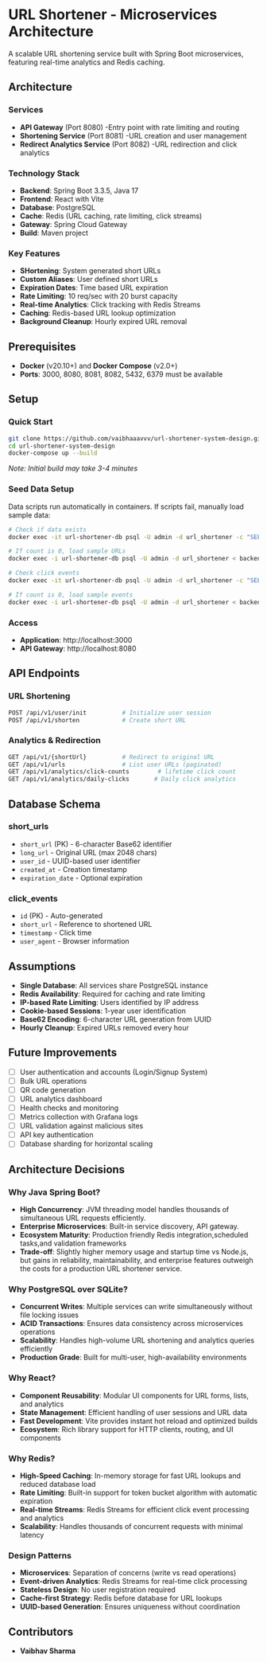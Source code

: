 # URL Shortener - Microservices Architecture

A scalable URL shortening service built with Spring Boot microservices, featuring real-time analytics and Redis caching.

## Architecture

### Services
- **API Gateway** (Port 8080) -Entry point with rate limiting and routing
- **Shortening Service** (Port 8081) -URL creation and user management  
- **Redirect Analytics Service** (Port 8082) -URL redirection and click analytics

### Technology Stack
- **Backend**: Spring Boot 3.3.5, Java 17
- **Frontend**: React with Vite
- **Database**: PostgreSQL
- **Cache**: Redis (URL caching, rate limiting, click streams)
- **Gateway**: Spring Cloud Gateway
- **Build**: Maven project

### Key Features
- **SHortening**: System generated short URLs
- **Custom Aliases**: User defined short URLs
- **Expiration Dates**: Time based URL expiration
- **Rate Limiting**: 10 req/sec with 20 burst capacity
- **Real-time Analytics**: Click tracking with Redis Streams
- **Caching**: Redis-based URL lookup optimization
- **Background Cleanup**: Hourly expired URL removal

## Prerequisites

- **Docker** (v20.10+) and **Docker Compose** (v2.0+)
- **Ports**: 3000, 8080, 8081, 8082, 5432, 6379 must be available

## Setup

### Quick Start
```bash
git clone https://github.com/vaibhaaavvv/url-shortener-system-design.git
cd url-shortener-system-design
docker-compose up --build
```

*Note: Initial build may take 3-4 minutes*

### Seed Data Setup
Data scripts run automatically in containers. If scripts fail, manually load sample data:

```bash
# Check if data exists
docker exec -it url-shortener-db psql -U admin -d url_shortener -c "SELECT COUNT(*) FROM short_urls;"

# If count is 0, load sample URLs
docker exec -i url-shortener-db psql -U admin -d url_shortener < backend/generate-sample-data.sql

# Check click events
docker exec -it url-shortener-db psql -U admin -d url_shortener -c "SELECT COUNT(*) FROM click_events;"

# If count is 0, load sample events
docker exec -i url-shortener-db psql -U admin -d url_shortener < backend/generate-click-events.sql
```

### Access
- **Application**: http://localhost:3000
- **API Gateway**: http://localhost:8080


## API Endpoints
### URL Shortening
```bash
POST /api/v1/user/init          # Initialize user session
POST /api/v1/shorten            # Create short URL
```

### Analytics & Redirection  
```bash
GET /api/v1/{shortUrl}          # Redirect to original URL
GET /api/v1/urls                # List user URLs (paginated)
GET /api/v1/analytics/click-counts        # lifetime click count
GET /api/v1/analytics/daily-clicks       # Daily click analytics
```

## Database Schema

### short_urls
- `short_url` (PK) - 6-character Base62 identifier
- `long_url` - Original URL (max 2048 chars)
- `user_id` - UUID-based user identifier
- `created_at` - Creation timestamp
- `expiration_date` - Optional expiration

### click_events  
- `id` (PK) - Auto-generated
- `short_url` - Reference to shortened URL
- `timestamp` - Click time
- `user_agent` - Browser information

## Assumptions

- **Single Database**: All services share PostgreSQL instance
- **Redis Availability**: Required for caching and rate limiting
- **IP-based Rate Limiting**: Users identified by IP address
- **Cookie-based Sessions**: 1-year user identification
- **Base62 Encoding**: 6-character URL generation from UUID
- **Hourly Cleanup**: Expired URLs removed every hour

## Future Improvements

- [ ] User authentication and accounts (Login/Signup System)
- [ ] Bulk URL operations
- [ ] QR code generation
- [ ] URL analytics dashboard
- [ ] Health checks and monitoring
- [ ] Metrics collection with Grafana logs
- [ ] URL validation against malicious sites
- [ ] API key authentication
- [ ] Database sharding for horizontal scaling

## Architecture Decisions

### Why Java Spring Boot?
- **High Concurrency**: JVM threading model handles thousands of simultaneous URL requests efficiently.
- **Enterprise Microservices**: Built-in service discovery, API gateway.
- **Ecosystem Maturity**: Production friendly Redis integration,scheduled tasks,and validation frameworks
- **Trade-off**: Slightly higher memory usage and startup time vs Node.js, but gains in reliability, maintainability, and enterprise features outweigh the costs for a production URL shortener service.

### Why PostgreSQL over SQLite?
- **Concurrent Writes**: Multiple services can write simultaneously without file locking issues
- **ACID Transactions**: Ensures data consistency across microservices operations
- **Scalability**: Handles high-volume URL shortening and analytics queries efficiently
- **Production Grade**: Built for multi-user, high-availability environments

### Why React?
- **Component Reusability**: Modular UI components for URL forms, lists, and analytics
- **State Management**: Efficient handling of user sessions and URL data
- **Fast Development**: Vite provides instant hot reload and optimized builds
- **Ecosystem**: Rich library support for HTTP clients, routing, and UI components

### Why Redis?
- **High-Speed Caching**: In-memory storage for fast URL lookups and reduced database load
- **Rate Limiting**: Built-in support for token bucket algorithm with automatic expiration
- **Real-time Streams**: Redis Streams for efficient click event processing and analytics
- **Scalability**: Handles thousands of concurrent requests with minimal latency

### Design Patterns
- **Microservices**: Separation of concerns (write vs read operations)
- **Event-driven Analytics**: Redis Streams for real-time click processing
- **Stateless Design**: No user registration required
- **Cache-first Strategy**: Redis before database for URL lookups
- **UUID-based Generation**: Ensures uniqueness without coordination

## Contributors

- **Vaibhav Sharma**